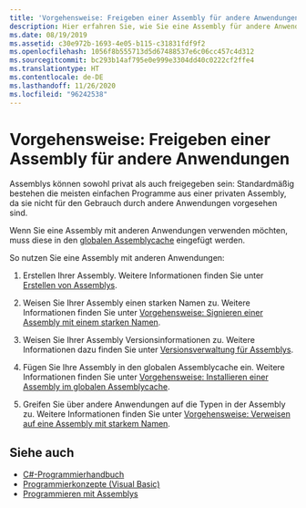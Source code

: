 ```yaml
---
title: 'Vorgehensweise: Freigeben einer Assembly für andere Anwendungen'
description: Hier erfahren Sie, wie Sie eine Assembly für andere Anwendungen in .NET freigeben. Assemblys können privat (Standardeinstellung) oder freigegeben sein. Fügen Sie eine Assembly in den globalen Assemblycache ein, um sie freizugeben.
ms.date: 08/19/2019
ms.assetid: c30e972b-1693-4e05-b115-c31831fdf9f2
ms.openlocfilehash: 1056f8b555713d5d67488537e6c06cc457c4d312
ms.sourcegitcommit: bc293b14af795e0e999e3304dd40c0222cf2ffe4
ms.translationtype: HT
ms.contentlocale: de-DE
ms.lasthandoff: 11/26/2020
ms.locfileid: "96242538"
---
```

# <a name="how-to-share-an-assembly-with-other-applications"></a>Vorgehensweise: Freigeben einer Assembly für andere Anwendungen

Assemblys können sowohl privat als auch freigegeben sein: Standardmäßig bestehen die meisten einfachen Programme aus einer privaten Assembly, da sie nicht für den Gebrauch durch andere Anwendungen vorgesehen sind.  

Wenn Sie eine Assembly mit anderen Anwendungen verwenden möchten, muss diese in den [globalen Assemblycache](gac.md) eingefügt werden.  
  
So nutzen Sie eine Assembly mit anderen Anwendungen:
  
1. Erstellen Ihrer Assembly. Weitere Informationen finden Sie unter [Erstellen von Assemblys](../../standard/assembly/create.md).  
  
2. Weisen Sie Ihrer Assembly einen starken Namen zu. Weitere Informationen finden Sie unter [Vorgehensweise: Signieren einer Assembly mit einem starken Namen](../../standard/assembly/sign-strong-name.md).  
  
3. Weisen Sie Ihrer Assembly Versionsinformationen zu. Weitere Informationen dazu finden Sie unter [Versionsverwaltung für Assemblys](../../standard/assembly/versioning.md).  
  
4. Fügen Sie Ihre Assembly in den globalen Assemblycache ein. Weitere Informationen finden Sie unter [Vorgehensweise: Installieren einer Assembly im globalen Assemblycache](install-assembly-into-gac.md).  
  
5. Greifen Sie über andere Anwendungen auf die Typen in der Assembly zu. Weitere Informationen finden Sie unter [Vorgehensweise: Verweisen auf eine Assembly mit starkem Namen](../../standard/assembly/reference-strong-named.md).  
  
## <a name="see-also"></a>Siehe auch

- [C#-Programmierhandbuch](../../../api/index.md)
- [Programmierkonzepte (Visual Basic)](../../../api/index.md)
- [Programmieren mit Assemblys](../../standard/assembly/index.md)
